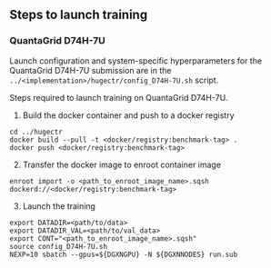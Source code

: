 ## Steps to launch training

### QuantaGrid D74H-7U

Launch configuration and system-specific hyperparameters for the QuantaGrid D74H-7U
submission are in the `../<implementation>/hugectr/config_D74H-7U.sh` script.

Steps required to launch training on QuantaGrid D74H-7U.

1. Build the docker container and push to a docker registry

```
cd ../hugectr
docker build --pull -t <docker/registry:benchmark-tag> .
docker push <docker/registry:benchmark-tag>
```

2. Transfer the docker image to enroot container image

```
enroot import -o <path_to_enroot_image_name>.sqsh dockerd://<docker/registry:benchmark-tag>
```

3. Launch the training
```
export DATADIR=<path/to/data>
export DATADIR_VAL=<path/to/val_data>
export CONT="<path_to_enroot_image_name>.sqsh"
source config_D74H-7U.sh 
NEXP=10 sbatch --gpus=${DGXNGPU} -N ${DGXNNODES} run.sub

